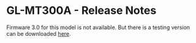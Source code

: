 # GL-MT300A - Release Notes

Firmware 3.0 for this model is not available. But there is a testing version can be downloaded <a href="https://dl.gl-inet.com/firmware/mt300a/testing/" target="_blank">here</a>.

